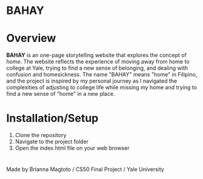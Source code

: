 # BAHAY

# Overview

**BAHAY** is an one-page storytelling website that explores the concept of *home*. The website reflects the experience of moving away from home to college at Yale, trying to find a new sense of belonging, and dealing with confusion and homesickness. The name "BAHAY" means "home" in Filipino, and the project is inspired by my personal journey as I navigated the complexities of adjusting to college life while missing my home and trying to find a new sense of "home" in a new place.

# Installation/Setup

1. Clone the repository
2. Navigate to the project folder
3. Open the index.html file on your web browser 

# 
Made by Brianna Magtoto / CS50 Final Project / Yale University
